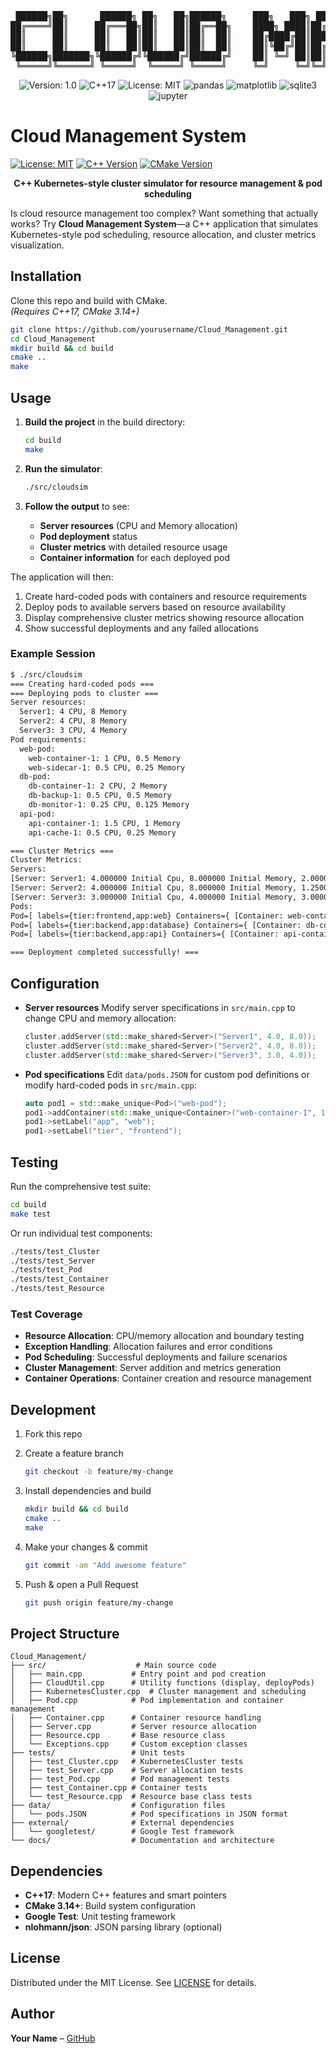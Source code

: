 <div align="center">
<pre>
 ██████╗██╗      ██████╗ ██╗   ██╗██████╗     ███╗   ███╗ █████╗ ███╗   ██╗ █████╗  ██████╗ ███████╗███╗   ███╗███████╗███╗   ██╗████████╗
██╔════╝██║     ██╔═══██╗██║   ██║██╔══██╗    ████╗ ████║██╔══██╗████╗  ██║██╔══██╗██╔════╝ ██╔════╝████╗ ████║██╔════╝████╗  ██║╚══██╔══╝
██║     ██║     ██║   ██║██║   ██║██║  ██║    ██╔████╔██║███████║██╔██╗ ██║███████║██║  ███╗█████╗  ██╔████╔██║█████╗  ██╔██╗ ██║   ██║   
██║     ██║     ██║   ██║██║   ██║██║  ██║    ██║╚██╔╝██║██╔══██║██║╚██╗██║██╔══██║██║   ██║██╔══╝  ██║╚██╔╝██║██╔══╝  ██║╚██╗██║   ██║   
╚██████╗███████╗╚██████╔╝╚██████╔╝██████╔╝    ██║ ╚═╝ ██║██║  ██║██║ ╚████║██║  ██║╚██████╔╝███████╗██║ ╚═╝ ██║███████╗██║ ╚████║   ██║   
 ╚═════╝╚══════╝ ╚═════╝  ╚═════╝ ╚═════╝     ╚═╝     ╚═╝╚═╝  ╚═╝╚═╝  ╚═══╝╚═╝  ╚═╝ ╚═════╝ ╚══════╝╚═╝     ╚═╝╚══════╝╚═╝  ╚═══╝   ╚═╝                                                                                                                                                                                    </pre>

![Version: 1.0](https://img.shields.io/badge/version-1.0-blue.svg)
![C++17](https://img.shields.io/badge/C%2B%2B-17-blue.svg)
![License: MIT](https://img.shields.io/badge/license-MIT-yellow.svg)
![pandas](https://img.shields.io/badge/pandas-✔-blue.svg?logo=pandas&logoColor=white)
![matplotlib](https://img.shields.io/badge/matplotlib-✔-orange.svg?logo=matplotlib&logoColor=white)
![sqlite3](https://img.shields.io/badge/sqlite3-✔-yellow.svg?logo=sqlite&logoColor=white)
![jupyter](https://img.shields.io/badge/jupyter-✔-f37626.svg?logo=jupyter&logoColor=white)


</div>

# Cloud Management System

[![License: MIT](https://img.shields.io/badge/License-MIT-yellow.svg)](./LICENSE)
[![C++ Version](https://img.shields.io/badge/C%2B%2B-17-blue.svg)](https://isocpp.org/)
[![CMake Version](https://img.shields.io/badge/CMake-3.14+-green.svg)](https://cmake.org/)

<div align="center">

**C++ Kubernetes-style cluster simulator for resource management & pod scheduling**

</div>

Is cloud resource management too complex? Want something that actually works? Try **Cloud Management System**—a C++ application that simulates Kubernetes-style pod scheduling, resource allocation, and cluster metrics visualization.

## Installation

Clone this repo and build with CMake.  
*(Requires C++17, CMake 3.14+)*

```sh
git clone https://github.com/yourusername/Cloud_Management.git
cd Cloud_Management
mkdir build && cd build
cmake ..
make
```

## Usage

1. **Build the project** in the build directory:

   ```sh
   cd build
   make
   ```

2. **Run the simulator**:

   ```sh
   ./src/cloudsim
   ```

3. **Follow the output** to see:

   * **Server resources** (CPU and Memory allocation)
   * **Pod deployment** status
   * **Cluster metrics** with detailed resource usage
   * **Container information** for each deployed pod

The application will then:

1. Create hard-coded pods with containers and resource requirements
2. Deploy pods to available servers based on resource availability
3. Display comprehensive cluster metrics showing resource allocation
4. Show successful deployments and any failed allocations

### Example Session

```txt
$ ./src/cloudsim
=== Creating hard-coded pods ===
=== Deploying pods to cluster ===
Server resources:
  Server1: 4 CPU, 8 Memory
  Server2: 4 CPU, 8 Memory
  Server3: 3 CPU, 4 Memory
Pod requirements:
  web-pod:
    web-container-1: 1 CPU, 0.5 Memory
    web-sidecar-1: 0.5 CPU, 0.25 Memory
  db-pod:
    db-container-1: 2 CPU, 2 Memory
    db-backup-1: 0.5 CPU, 0.5 Memory
    db-monitor-1: 0.25 CPU, 0.125 Memory
  api-pod:
    api-container-1: 1.5 CPU, 1 Memory
    api-cache-1: 0.5 CPU, 0.25 Memory

=== Cluster Metrics ===
Cluster Metrics:
Servers:
[Server: Server1: 4.000000 Initial Cpu, 8.000000 Initial Memory, 2.000000Available Cpu,6.750000Available Mem ]
[Server: Server2: 4.000000 Initial Cpu, 8.000000 Initial Memory, 1.250000Available Cpu,5.375000Available Mem ]
[Server: Server3: 3.000000 Initial Cpu, 4.000000 Initial Memory, 3.000000Available Cpu,4.000000Available Mem ]
Pods:
Pod=[ labels={tier:frontend,app:web} Containers={ [Container: web-container-1: 1.000000 CPU, 0.500000 Memory, nginx:latest, active:true] [Container: web-sidecar-1: 0.500000 CPU, 0.250000 Memory, fluentd:latest, active:true]} ]
Pod=[ labels={tier:backend,app:database} Containers={ [Container: db-container-1: 2.000000 CPU, 2.000000 Memory, mysql:8, active:true] [Container: db-backup-1: 0.500000 CPU, 0.500000 Memory, mysql-backup:latest, active:true] [Container: db-monitor-1: 0.250000 CPU, 0.125000 Memory, prometheus:latest, active:true]} ]
Pod=[ labels={tier:backend,app:api} Containers={ [Container: api-container-1: 1.500000 CPU, 1.000000 Memory, node:16, active:true] [Container: api-cache-1: 0.500000 CPU, 0.250000 Memory, redis:alpine, active:true]} ]

=== Deployment completed successfully! ===
```

## Configuration

* **Server resources**
  Modify server specifications in `src/main.cpp` to change CPU and memory allocation:

  ```cpp
  cluster.addServer(std::make_shared<Server>("Server1", 4.0, 8.0));  // CPU, Memory (GB)
  cluster.addServer(std::make_shared<Server>("Server2", 4.0, 8.0));
  cluster.addServer(std::make_shared<Server>("Server3", 3.0, 4.0));
  ```

* **Pod specifications**
  Edit `data/pods.JSON` for custom pod definitions or modify hard-coded pods in `src/main.cpp`:

  ```cpp
  auto pod1 = std::make_unique<Pod>("web-pod");
  pod1->addContainer(std::make_unique<Container>("web-container-1", 1.0, 0.5, "nginx:latest"));
  pod1->setLabel("app", "web");
  pod1->setLabel("tier", "frontend");
  ```

## Testing

Run the comprehensive test suite:

```sh
cd build
make test
```

Or run individual test components:

```sh
./tests/test_Cluster
./tests/test_Server
./tests/test_Pod
./tests/test_Container
./tests/test_Resource
```

### Test Coverage

- **Resource Allocation**: CPU/memory allocation and boundary testing
- **Exception Handling**: Allocation failures and error conditions  
- **Pod Scheduling**: Successful deployments and failure scenarios
- **Cluster Management**: Server addition and metrics generation
- **Container Operations**: Container creation and resource management

## Development

1. Fork this repo
2. Create a feature branch

   ```sh
   git checkout -b feature/my-change
   ```
3. Install dependencies and build

   ```sh
   mkdir build && cd build
   cmake ..
   make
   ```
4. Make your changes & commit

   ```sh
   git commit -am "Add awesome feature"
   ```
5. Push & open a Pull Request

   ```sh
   git push origin feature/my-change
   ```

## Project Structure

```
Cloud_Management/
├── src/                    # Main source code
│   ├── main.cpp           # Entry point and pod creation
│   ├── CloudUtil.cpp      # Utility functions (display, deployPods)
│   ├── KubernetesCluster.cpp  # Cluster management and scheduling
│   ├── Pod.cpp            # Pod implementation and container management
│   ├── Container.cpp      # Container resource handling
│   ├── Server.cpp         # Server resource allocation
│   ├── Resource.cpp       # Base resource class
│   └── Exceptions.cpp     # Custom exception classes
├── tests/                 # Unit tests
│   ├── test_Cluster.cpp   # KubernetesCluster tests
│   ├── test_Server.cpp    # Server allocation tests
│   ├── test_Pod.cpp       # Pod management tests
│   ├── test_Container.cpp # Container tests
│   └── test_Resource.cpp  # Resource base class tests
├── data/                  # Configuration files
│   └── pods.JSON          # Pod specifications in JSON format
├── external/              # External dependencies
│   └── googletest/        # Google Test framework
└── docs/                  # Documentation and architecture
```

## Dependencies

- **C++17**: Modern C++ features and smart pointers
- **CMake 3.14+**: Build system configuration
- **Google Test**: Unit testing framework
- **nlohmann/json**: JSON parsing library (optional)

## License

Distributed under the MIT License. See [LICENSE](./LICENSE) for details.

## Author

**Your Name** – [GitHub](https://github.com/yourusername)



